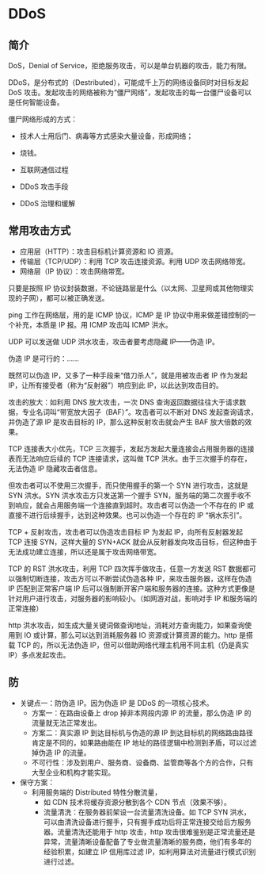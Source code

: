 # DDoS

## 简介

DoS，Denial of Service，拒绝服务攻击，可以是单台机器的攻击，能力有限。

DDoS，是分布式的（Destributed），可能成千上万的网络设备同时对目标发起 DoS 攻击。发起攻击的网络被称为“僵尸网络”，发起攻击的每一台僵尸设备可以是任何智能设备。

僵尸网络形成的方式：

- 技术人士用后门、病毒等方式感染大量设备，形成网络；
- 烧钱。

- 互联网通信过程
- DDoS 攻击手段
- DDoS 治理和缓解

## 常用攻击方式

- 应用层（HTTP）：攻击目标机计算资源和 IO 资源。
- 传输层（TCP/UDP）：利用 TCP 攻击连接资源。利用 UDP 攻击网络带宽。
- 网络层（IP 协议）：攻击网络带宽。

只要是按照 IP 协议封装数据，不论链路层是什么（以太网、卫星网或其他物理实现的子网），都可以被正确发送。

ping 工作在网络层，用的是 ICMP 协议，ICMP 是 IP 协议中用来做差错控制的一个补充，本质是 IP 报。用 ICMP 攻击叫 ICMP 洪水。

UDP 可以发送做 UDP 洪水攻击，攻击者要考虑隐藏 IP——伪造 IP。

伪造 IP 是可行的：……

既然可以伪造 IP，又多了一种手段来“借刀杀人”，就是用被攻击者 IP 作为发起 IP，让所有接受者（称为“反射器”）响应到此 IP，以此达到攻击目的。

攻击的放大：如利用 DNS 放大攻击，一次 DNS 查询返回数据往往大于请求数据，专业名词叫“带宽放大因子（BAF）”。攻击者可以不断对 DNS 发起查询请求，并伪造了源 IP 是攻击目标的 IP，那么这种反射攻击就会产生 BAF 放大倍数的效果。

TCP 连接表大小优先，TCP 三次握手，发起方发起大量连接会占用服务器的连接表而无法响应后续的 TCP 连接请求，这叫做 TCP 洪水。由于三次握手的存在，无法伪造 IP 隐藏攻击者信息。

但攻击者可以不使用三次握手，而只使用握手的第一个 SYN 进行攻击，这就是 SYN 洪水。SYN 洪水攻击方只发送第一个握手 SYN，服务端的第二次握手收不到响应，就会占用服务端一个连接直到超时。攻击者可以伪造一个不存在的 IP 或直接不进行后续握手，达到这种效果。也可以伪造一个存在的 IP “祸水东引”。

TCP + 反射攻击，攻击者可以伪造攻击目标 IP 为发起 IP，向所有反射器发起 TCP 连接 SYN，这样大量的 SYN+ACK 就会从反射器发向攻击目标，但这种由于无法成功建立连接，所以还是属于攻击网络带宽。

TCP 的 RST 洪水攻击，利用 TCP 四次挥手做攻击，任意一方发送 RST 数据都可以强制切断连接，攻击方可以不断尝试伪造各种 IP，来攻击服务器，这样在伪造 IP 匹配到正常客户端 IP 后可以强制断开客户端和服务器的连接。这种方式更像是针对用户进行攻击，对服务器的影响较小。（如网游对战，影响对手 IP 和服务端的正常连接）

http 洪水攻击，如生成大量关键词做查询地址，消耗对方查询能力，如果查询使用到 IO 或计算，那么可以达到消耗服务器 IO 资源或计算资源的能力。http 是搭载 TCP 的，所以无法伪造 IP，但可以借助网络代理主机用不同主机（仍是真实 IP）多点发起攻击。

## 防

- 关键点一：防伪造 IP。因为伪造 IP 是 DDoS 的一项核心技术。
    - 方案一：在路由设备上 drop 掉非本网段内源 IP 的流量，那么伪造 IP 的流量就无法正常发出。
    - 方案二：真实源 IP 到达目标机与伪造的源 IP 到达目标机的网络路由路径肯定是不同的，如果路由能在 IP 地址的路径逻辑中检测到矛盾，可以过滤掉伪造 IP 的流量。
    - 不可行性：涉及到用户、服务商、设备商、监管商等各个方的合作，只有大型企业和机构才能实现。
- 保守方案：
  - 利用服务端的 Distributed 特性分散流量，
    - 如 CDN 技术将缓存资源分散到各个 CDN 节点（效果不够）。
    - 流量清洗：在服务器前架设一台流量清洗设备。如 TCP SYN 洪水，可以由清洗设备进行握手，只有握手成功后将正常连接交给后方服务器。流量清洗还能用于 http 攻击，http 攻击很难鉴别是正常流量还是异常，流量清晰设备配备了专业做流量清晰的服务商，他们有多年的经验积累，如建立 IP 信用库过滤 IP，如利用算法对流量进行模式识别进行过滤。
